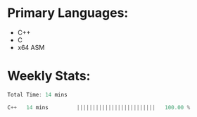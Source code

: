 # Primary Languages:
- C++
- C
- x64 ASM

# Weekly Stats:
<!--START_SECTION:waka-->

```C++
Total Time: 14 mins

C++   14 mins         |||||||||||||||||||||||||   100.00 %
```

<!--END_SECTION:waka-->


